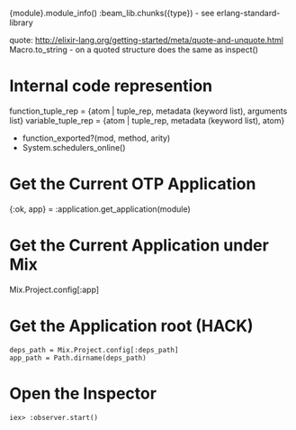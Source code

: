 {module}.module_info()
:beam_lib.chunks({type}) - see erlang-standard-library

quote: http://elixir-lang.org/getting-started/meta/quote-and-unquote.html
Macro.to_string - on a quoted structure does the same as inspect()

# Internal code represention

function_tuple_rep = {atom | tuple_rep, metadata (keyword list), arguments list}
variable_tuple_rep = {atom | tuple_rep, metadata (keyword list), atom}

* function_exported?(mod, method, arity)
* System.schedulers_online()

# Get the Current OTP Application

{:ok, app} = :application.get_application(module)

# Get the Current Application under Mix

Mix.Project.config[:app]

# Get the Application root (HACK)

```
deps_path = Mix.Project.config[:deps_path]
app_path = Path.dirname(deps_path)
```

# Open the Inspector

```
iex> :observer.start()
```

